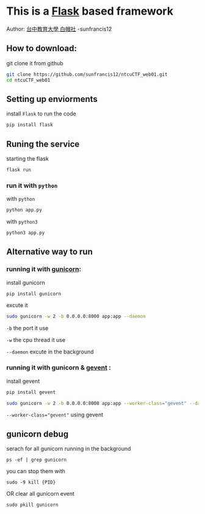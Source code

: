 # This is a [Flask](https://flask.palletsprojects.com/en/2.3.x/) based framework
Author: [台中教育大學 白帽社](https://hackmd.io/@ntcuhack/index) -sunfrancis12
## How to download:
git clone it from github
```bash
git clone https://github.com/sunfrancis12/ntcuCTF_web01.git
cd ntcuCTF_web01
```
## Setting up enviorments
install `Flask` to run the code
```bash
pip install flask
```
## Runing the service
starting the flask 
```bash
flask run
```
### run it with `python` 
with `python` 
```bash
python app.py
```
with `python3` 
```bash
python3 app.py
```
## Alternative way to run
### running it with [gunicorn](https://gunicorn.org/):

install gunicorn
```bash
pip install gunicorn
```
excute it
```bash
sudo gunicorn -w 2 -b 0.0.0.0:8000 app:app --daemon
```
`-b` the port it use

`-w` the cpu thread it use

`--daemon` excute in the background
### running it with gunicorn & [gevent](https://www.gevent.org/) :
install gevent
```bash
pip install gevent
```
```bash
sudo gunicorn -w 2 -b 0.0.0.0:8000 app:app --worker-class="gevent" --daemon
```
`--worker-class="gevent"` using gevent
## gunicorn debug
serach for all gunicorn running in the background
```
ps -ef | grep gunicorn
```
you can stop them with
```
sudo -9 kill {PID}
```
OR
clear all gunicorn event
```
sudo pkill gunicorn
```
